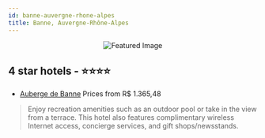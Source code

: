```yaml
---
id: banne-auvergne-rhone-alpes
title: Banne, Auvergne-Rhône-Alpes
---
```


<center><img src="https://i.travelapi.com/hotels/21000000/20140000/20132000/20131936/c58d3bda_b.jpg" alt="Featured Image" /></center>


##  4 star hotels - ⭐️⭐️⭐️⭐️

-    [Auberge de Banne](https://us.hurb.com/hotels/banne/auberge-de-banne-JNP-JP842655?cmp=18055) Prices from R$ 1.365,48
   > Enjoy recreation amenities such as an outdoor pool or take in the view from a terrace. This hotel also features complimentary wireless Internet access, concierge services, and gift shops/newsstands.
